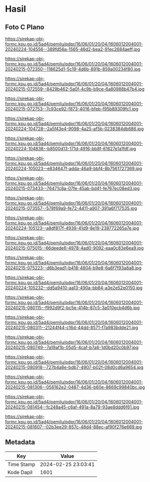 # Hasil

## Foto C Plano

https://sirekap-obj-formc.kpu.go.id/5ad4/pemilu/pdpr/16/06/01/20/04/1606012004001-20240224-104556--389fd56a-1565-46d2-bea2-91ec2684aeff.jpg

https://sirekap-obj-formc.kpu.go.id/5ad4/pemilu/pdpr/16/06/01/20/04/1606012004001-20240215-072350--118625d1-5c19-4d6b-891b-859a00234f80.jpg

https://sirekap-obj-formc.kpu.go.id/5ad4/pemilu/pdpr/16/06/01/20/04/1606012004001-20240215-072559--8429b462-5a0f-4c9b-b9ce-6a80988b47b4.jpg

https://sirekap-obj-formc.kpu.go.id/5ad4/pemilu/pdpr/16/06/01/20/04/1606012004001-20240215-072753--7c93ce92-f873-4016-bfeb-f95b89309fc1.jpg

https://sirekap-obj-formc.kpu.go.id/5ad4/pemilu/pdpr/16/06/01/20/04/1606012004001-20240224-104728--2a5f43e4-9098-4a25-af5b-0238384db686.jpg

https://sirekap-obj-formc.kpu.go.id/5ad4/pemilu/pdpr/16/06/01/20/04/1606012004001-20240224-104838--b8500d13-171d-4916-bb8f-61627e1a1fdf.jpg

https://sirekap-obj-formc.kpu.go.id/5ad4/pemilu/pdpr/16/06/01/20/04/1606012004001-20240224-105023--e834647f-adda-46a9-bbf4-8b7561727369.jpg

https://sirekap-obj-formc.kpu.go.id/5ad4/pemilu/pdpr/16/06/01/20/04/1606012004001-20240215-073433--76471c8a-07fe-45ab-bd41-fe767ec08ed3.jpg

https://sirekap-obj-formc.kpu.go.id/5ad4/pemilu/pdpr/16/06/01/20/04/1606012004001-20240215-073557--578f69a9-fe72-4411-a907-391a6f717535.jpg

https://sirekap-obj-formc.kpu.go.id/5ad4/pemilu/pdpr/16/06/01/20/04/1606012004001-20240224-105123--a8df817f-4939-41d9-8e19-239772265a7e.jpg

https://sirekap-obj-formc.kpu.go.id/5ad4/pemilu/pdpr/16/06/01/20/04/1606012004001-20240215-075015--66deede6-4978-4ad0-9092-eaa0c83e6ea9.jpg

https://sirekap-obj-formc.kpu.go.id/5ad4/pemilu/pdpr/16/06/01/20/04/1606012004001-20240215-075223--d6b3ead1-b418-4804-b9e8-6a6f7f93a8a8.jpg

https://sirekap-obj-formc.kpu.go.id/5ad4/pemilu/pdpr/16/06/01/20/04/1606012004001-20240224-105232--dd5a9410-aa13-490a-bb84-a3e2e52e0150.jpg

https://sirekap-obj-formc.kpu.go.id/5ad4/pemilu/pdpr/16/06/01/20/04/1606012004001-20240215-080115--f992d9f2-bc5e-414b-87c5-3a010ecb4d6b.jpg

https://sirekap-obj-formc.kpu.go.id/5ad4/pemilu/pdpr/16/06/01/20/04/1606012004001-20240215-080311--21244f44-c16d-44dd-8571-f7a983bdde21.jpg

https://sirekap-obj-formc.kpu.go.id/5ad4/pemilu/pdpr/16/06/01/20/04/1606012004001-20240215-080749--7a19af1b-05d5-4caf-b7a6-1d0bd20c0b97.jpg

https://sirekap-obj-formc.kpu.go.id/5ad4/pemilu/pdpr/16/06/01/20/04/1606012004001-20240215-080918--727b4a8e-bdb7-4907-b02f-08d0cd6a9654.jpg

https://sirekap-obj-formc.kpu.go.id/5ad4/pemilu/pdpr/16/06/01/20/04/1606012004001-20240215-081306--056162e2-0487-4d36-b60e-8669c99840bc.jpg

https://sirekap-obj-formc.kpu.go.id/5ad4/pemilu/pdpr/16/06/01/20/04/1606012004001-20240215-081454--fc248a45-c6af-491a-8a79-93ae8ddd6f61.jpg

https://sirekap-obj-formc.kpu.go.id/5ad4/pemilu/pdpr/16/06/01/20/04/1606012004001-20240215-081607--02b3ee29-857c-48d4-88ec-af90f276e669.jpg


## Metadata

| Key        | Value               |
| ---------- | ------------------- |
| Time Stamp | 2024-02-25 23:03:41 |
| Kode Dapil | 1601                |



